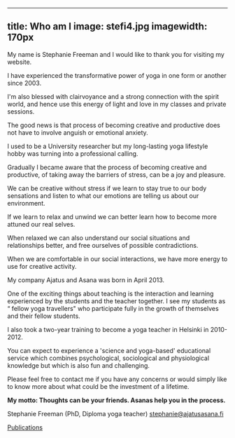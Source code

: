 ----
title: Who am I
image: stefi4.jpg
imagewidth: 170px
----

My name is Stephanie Freeman and I would like to thank you for visiting my website.

I have experienced the transformative power of yoga in one form or another since 2003.

I'm also blessed with clairvoyance and a strong connection with the spirit world, and hence use this energy of light and love in my classes and private sessions.

The good news is that process of becoming creative and productive does not have to involve anguish or emotional anxiety.

I used to be a University researcher but my long-lasting yoga lifestyle hobby was turning into a professional calling. 

Gradually I became aware that the process of becoming creative and productive, of taking away the barriers of stress, can be a joy and pleasure.

We can be creative without stress if we learn to stay true to our body sensations and listen to what our emotions are telling us about our environment.

If we learn to relax and unwind we can better learn how to become more attuned our real selves.

When relaxed we can also understand our social situations and relationships better, and free ourselves of possible contradictions.

When we are comfortable in our social interactions, we have more energy to use for creative activity.

My company Ajatus and Asana was born in April 2013.

One of the exciting things about teaching is the interaction and learning experienced by the students and the teacher together. I see my students as “ fellow yoga travellers" who participate fully in the growth of themselves and their fellow students.

I also took a two-year training to become a yoga teacher in Helsinki in 2010-2012.

You can expect to experience a 'science and yoga-based' educational service which combines
psychological, sociological and physiological knowledge but which is also fun and challenging.

Please feel free to contact me if you have any concerns or would simply like to know more
about what could be the investment of a lifetime.

**My motto: Thoughts can be your friends. Asanas help you in the process.**

Stephanie Freeman (PhD, Diploma yoga teacher)
[stephanie@ajatusasana.fi](mailto:stephanie@ajatusasana.fi)

[Publications](/en/publications.html)


